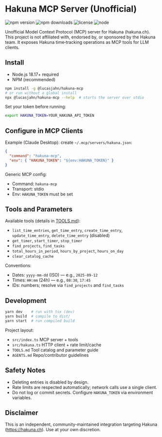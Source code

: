 # Hakuna MCP Server (Unofficial)

![npm version](https://img.shields.io/npm/v/%40lucasjahn%2Fhakuna-mcp)
![npm downloads](https://img.shields.io/npm/dm/%40lucasjahn%2Fhakuna-mcp)
![license](https://img.shields.io/npm/l/%40lucasjahn%2Fhakuna-mcp)
![node](https://img.shields.io/node/v/%40lucasjahn%2Fhakuna-mcp)

Unofficial Model Context Protocol (MCP) server for Hakuna (hakuna.ch). This project is not affiliated with, endorsed by, or sponsored by the Hakuna team. It exposes Hakuna time‑tracking operations as MCP tools for LLM clients.

## Install

- Node.js 18.17+ required
- NPM (recommended)

```bash
npm install -g @lucasjahn/hakuna-mcp
# or run without a global install
npx @lucasjahn/hakuna-mcp --help  # starts the server over stdio
```

Set your token before running:

```bash
export HAKUNA_TOKEN=YOUR_HAKUNA_API_TOKEN
```

## Configure in MCP Clients

Example (Claude Desktop): create `~/.mcp/servers/hakuna.json`:

```json
{
  "command": "hakuna-mcp",
  "env": { "HAKUNA_TOKEN": "${env:HAKUNA_TOKEN}" }
}
```

Generic MCP config:

- Command: `hakuna-mcp`
- Transport: stdio
- Env: `HAKUNA_TOKEN` must be set

## Tools and Parameters

Available tools (details in [TOOLS.md](TOOLS.md)):
- `list_time_entries`, `get_time_entry`, `create_time_entry`, `update_time_entry`, `delete_time_entry` (disabled)
- `get_timer`, `start_timer`, `stop_timer`
- `find_projects`, `find_tasks`
- `total_hours_in_period`, `hours_by_project`, `hours_on_day`
- `clear_catalog_cache`

Conventions:

- Dates: `yyyy-mm-dd` (ISO) — e.g., `2025-09-12`
- Times: `HH:mm` (24h) — e.g., `08:30`, `17:45`
- IDs: numbers; resolve via `find_projects` and `find_tasks`

## Development

```bash
yarn dev    # run with tsx (dev)
yarn build  # compile to dist/
yarn start  # run compiled build
```

Project layout:

- `src/index.ts` MCP server + tools
- `src/hakuna.ts` HTTP client + rate limit/cache
- `TOOLS.md` Tool catalog and parameter guide
- `AGENTS.md` Repo/contributor guidelines

## Safety Notes

- Deleting entries is disabled by design.
- Rate limits are respected automatically; network calls use a single client.
- Do not log or commit secrets. Configure `HAKUNA_TOKEN` via environment variables.

## Disclaimer

This is an independent, community-maintained integration targeting Hakuna (https://hakuna.ch). Use at your own discretion.
